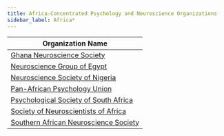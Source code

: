 ```yaml
---
title: Africa-Concentrated Psychology and Neuroscience Organizations
sidebar_label: Africa*
---
```


| Organization Name |
|------------------|
| [Ghana Neuroscience Society](https://www.facebook.com/neurosciencegh/) |
| [Neuroscience Group of Egypt](http://www.fayoum.edu.eg/nge/index.html) |
| [Neuroscience Society of Nigeria](http://www.neurosciencenigeria.org/) |
| [Pan-African Psychology Union](https://www.panafricanpsychologyunion.org/) |
| [Psychological Society of South Africa](https://www.psyssa.com/) |
| [Society of Neuroscientists of Africa](https://sonafrica.org/) |
| [Southern African Neuroscience Society](http://saneurosoc.co.za/) |
